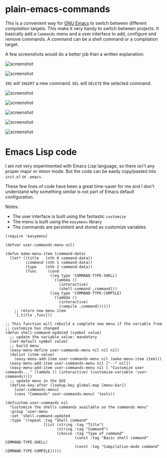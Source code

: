 # plain-emacs-commands
This is a convenient way for [GNU Emacs](https://www.gnu.org/software/emacs/) to
switch between different *compilation* targets. This make it very handy to
switch between projects. It basically add a `Commands` menu and a user interface
to add, configure and remove commands. A command can be a shell command or a
compilation target.

A few screenshots would do a better job than a written explanation:

![screenshot](docs/images/01-emacs-startup.png)

![screenshot](docs/images/02-empty-window.png)

`INS` will `INSERT` a new command. `DEL` will `DELETE` the selected command.

![screenshot](docs/images/03-configuration.png)

![screenshot](docs/images/04-configuration-save.png)

![screenshot](docs/images/05-menu.png)

![screenshot](docs/images/06-build.png)

![screenshot](docs/images/07-successful-build.png)

# Emacs Lisp code

I am not very experimented with Emacs Lisp language, so there isn't any proper
major or minor mode. But the code can be easily copy/pasted into `init.el` or
`.emacs`.

These few lines of code have been a great time-saver for me and I don't
understand why something similar is not part of Emacs default configuration.

Notes:
- The user interface is built using the fantastic `customize`
- The menu is built using the `easymenu` library
- The commands are persistent and stored as customize variables

```
(require 'easymenu)

(defvar user-commands-menu nil)

(defun make-menu-item (command-data)
  (let* ((title   (nth 0 command-data))
         (command (nth 1 command-data))
         (type    (nth 2 command-data))
         (func     (cond
                    ((eq type 'COMMAND-TYPE-SHELL)
                     `(lambda ()
                        (interactive)
                        (shell-command ,command)))
                    ((eq type 'COMMAND-TYPE-COMPILE)
                     `(lambda ()
                        (interactive)
                        (compile ,command))))))
    ;; return new menu item
    `[,title ,func]))

;; This function will rebuild a complete new menu if the variable from
;; customize has changed
(defun shell-command-updated (symbol value)
  ;; update the variable value: mandatory
  (set-default symbol value)
  ;; build menu
  (easy-menu-define user-commands-menu nil nil nil)
  (dolist (item value)
    (easy-menu-add-item user-commands-menu nil (make-menu-item item)))
  (easy-menu-add-item user-commands-menu nil ["--" nil])
  (easy-menu-add-item user-commands-menu nil [ "Customize user commands..." (lambda () (interactive) (customize-variable 'user-commands))])
  ;; update menu in the GUI
  (define-key-after (lookup-key global-map [menu-bar])
    [user-commands-menu]
    (cons "Commands" user-commands-menu) 'tools))

(defcustom user-commands nil
  "Customize the shells commands available on the commands menu"
  :group 'user-menu
  :set 'shell-command-updated
  :type '(repeat :tag "Shell command"
                 (list (string :tag "Title")
                       (string :tag "Command")
                       (choice :tag "Type of command"
                               (const :tag "Basic shell command"      COMMAND-TYPE-SHELL)
                               (const :tag "Compilation-mode command" COMMAND-TYPE-COMPILE)))))
```

